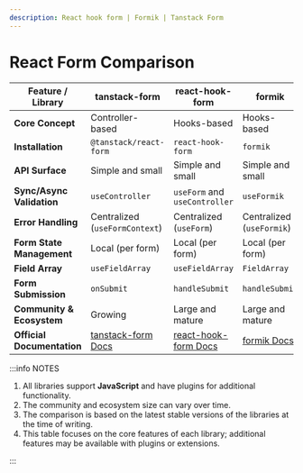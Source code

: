 ```yaml
---
description: React hook form | Formik | Tanstack Form
---
```


# React Form Comparison

| Feature / Library          | tanstack-form                                   | react-hook-form                                          | formik                                 |
| -------------------------- | ----------------------------------------------- | -------------------------------------------------------- | -------------------------------------- |
| **Core Concept**           | Controller-based                                | Hooks-based                                              | Hooks-based                            |
| **Installation**           | `@tanstack/react-form`                          | `react-hook-form`                                        | `formik`                               |
| **API Surface**            | Simple and small                                | Simple and small                                         | Simple and small                       |
| **Sync/Async Validation**  | `useController`                                 | `useForm` and `useController`                            | `useFormik`                            |
| **Error Handling**         | Centralized (`useFormContext`)                  | Centralized (`useForm`)                                  | Centralized (`useFormik`)              |
| **Form State Management**  | Local (per form)                                | Local (per form)                                         | Local (per form)                       |
| **Field Array**            | `useFieldArray`                                 | `useFieldArray`                                          | `FieldArray`                           |
| **Form Submission**        | `onSubmit`                                      | `handleSubmit`                                           | `handleSubmit`                         |
| **Community & Ecosystem**  | Growing                                         | Large and mature                                         | Large and mature                       |
| **Official Documentation** | [tanstack-form Docs](https://tanstack.com/form) | [react-hook-form Docs](https://react-hook-form.com/docs) | [formik Docs](https://formik.org/docs) |

:::info NOTES

1. All libraries support **JavaScript** and have plugins for additional functionality.
2. The community and ecosystem size can vary over time.
3. The comparison is based on the latest stable versions of the libraries at the time of writing.
4. This table focuses on the core features of each library; additional features may be available with plugins or extensions.

:::
